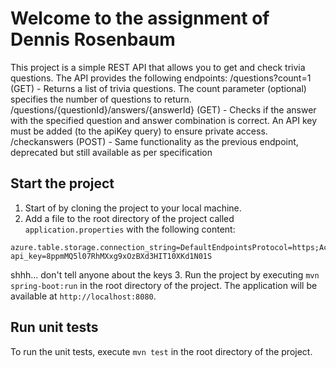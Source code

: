 # Welcome to the assignment of Dennis Rosenbaum

This project is a simple REST API that allows you to get and check trivia questions. The API provides the following endpoints:
/questions?count=1 (GET) - Returns a list of trivia questions. The count parameter (optional) specifies the number of questions to return.
/questions/{questionId}/answers/{answerId} (GET) - Checks if the answer with the specified question and answer combination is correct. An API key must be added (to the apiKey query) to ensure private access.
/checkanswers (POST) - Same functionality as the previous endpoint, deprecated but still available as per specification

## Start the project
1. Start of by cloning the project to your local machine.
2. Add a file to the root directory of the project called `application.properties` with the following content:
```
azure.table.storage.connection_string=DefaultEndpointsProtocol=https;AccountName=quadassignment;AccountKey=RwJjNQKGw9EiE8KiCfmMYMgn2xu6Zt5FIbfhsRDXpnAfjMJg0zNBiE1+6N/chPFtDMvFEOM4bXjR+AStcOKOUA==;EndpointSuffix=core.windows.net
api_key=8ppmMQ5l07RhMXxg9xOzBXd3HIT10XKd1N01S
```
shhh... don't tell anyone about the keys
3. Run the project by executing `mvn spring-boot:run` in the root directory of the project. The application will be available at `http://localhost:8080`.

## Run unit tests
To run the unit tests, execute `mvn test` in the root directory of the project.